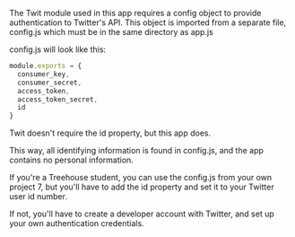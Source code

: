 

The Twit module used in this app requires a config object to provide authentication to Twitter's API.
This object is imported from a separate file, config.js which must be in the same directory as app.js

config.js will look like this:

```javascript
module.exports = {
  consumer_key,
  consumer_secret,
  access_token,
  access_token_secret,
  id
}
```

Twit doesn't require the id property, but this app does.

This way, all identifying information is found in config.js, and the app contains no personal information.

If you're a Treehouse student, you can use the config.js from your own project 7, but you'll have to add the id property and
set it to your Twitter user id number.

If not, you'll have to create a developer account with Twitter, and set up your own authentication credentials.
